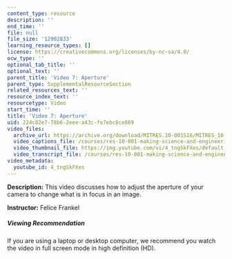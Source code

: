 ```yaml
---
content_type: resource
description: ''
end_time: ''
file: null
file_size: '12902833'
learning_resource_types: []
license: https://creativecommons.org/licenses/by-nc-sa/4.0/
ocw_type: ''
optional_tab_title: ''
optional_text: ''
parent_title: 'Video 7: Aperture'
parent_type: SupplementalResourceSection
related_resources_text: ''
resource_index_text: ''
resourcetype: Video
start_time: ''
title: 'Video 7: Aperture'
uid: 224c82e7-78b6-2eee-a43c-fe7ebc8ce869
video_files:
  archive_url: https://archive.org/download/MITRES.10-001S16/MITRES_10-001S16_Track10_300k.mp4
  video_captions_file: /courses/res-10-001-making-science-and-engineering-pictures-a-practical-guide-to-presenting-your-work-spring-2016/7267a4c36e405bf4a2ab10e6df52d31c_4_tngSkFXes.vtt
  video_thumbnail_file: https://img.youtube.com/vi/4_tngSkFXes/default.jpg
  video_transcript_file: /courses/res-10-001-making-science-and-engineering-pictures-a-practical-guide-to-presenting-your-work-spring-2016/b06c22a91d277c7dfb6272d376c0ec47_4_tngSkFXes.pdf
video_metadata:
  youtube_id: 4_tngSkFXes
---
```


**Description:** This video discusses how to adjust the aperture of your camera to change what is in focus in an image.

**Instructor:** Felice Frankel

##### Viewing Recommendation

If you are using a laptop or desktop computer, we recommend you watch the video in full screen mode in high definition (HD).

